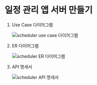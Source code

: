 # 일정 관리 앱 서버 만들기

1. Use Case 다이어그램
   
   ![scheduler use case 다이어그램](https://github.com/seungsuuu/Scheduler/assets/48900537/79e18f6b-6726-4562-92c3-b7970b4b2764)

3. ER 다이어그램
   
   ![scheduler ER 다이어그램](https://github.com/seungsuuu/Scheduler/assets/48900537/cdb69f24-dfaa-4dab-9fc6-4c0317ef6cfa)

5. API 명세서
   
   ![scheduler API 명세서](https://github.com/seungsuuu/Scheduler/assets/48900537/63db00cb-21b7-4874-9deb-ca2cc40a15ee)
